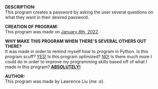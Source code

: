 <b>DESCRIPTION:</b>
</br>
This program creates a password by asking the user several questions 
on what they want in their desired password.

<b>CREATION OF PROGRAM:</b>
</br>
This program was made on <u>January 8th, 2022</u>.

<b>WHY MAKE THIS PROGRAM WHEN THERE'S SEVERAL OTHERS OUT THERE?</b>
</br>
It was made in order to remind myself how to program in Python. Is this program
scuff? <u>YES!</u> Is this program optimized? <u>NO!</u> Is there much more I
could do in order to improve my programming skills based off of what I made in
this program? <b><u>ABSOLUTELY!</u></b>

<b>AUTHOR:</b>
</br>
This program was made by Lawrence Liu (me :o).